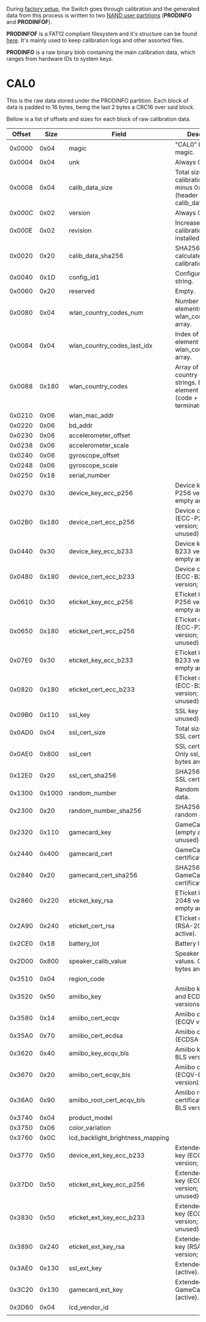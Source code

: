 During [factory setup](Factory%20Setup.md "wikilink"), the Switch goes
through calibration and the generated data from this process is written
to two [NAND user partitions](Flash%20Filesystem.md "wikilink")
(**PRODINFO** and **PRODINFOF**).

**PRODINFOF** is a FAT12 compliant filesystem and it's structure can be
found [here](Flash%20Filesystem#PRODINFOF.md##PRODINFOF "wikilink").
It's mainly used to keep calibration logs and other assorted files.

**PRODINFO** is a raw binary blob containing the main calibration data,
which ranges from hardware IDs to system keys.

# CAL0

This is the raw data stored under the PRODINFO partition. Each block of
data is padded to 16 bytes, being the last 2 bytes a CRC16 over said
block.

Bellow is a list of offsets and sizes for each block of raw calibration
data.

| Offset | Size   | Field                               | Description                                                                           |
| ------ | ------ | ----------------------------------- | ------------------------------------------------------------------------------------- |
| 0x0000 | 0x04   | magic                               | "CAL0" header magic.                                                                  |
| 0x0004 | 0x04   | unk                                 | Always 0x07.                                                                          |
| 0x0008 | 0x04   | calib\_data\_size                   | Total size of calibration data minus 0x40 bytes (header + calib\_data\_sha256).       |
| 0x000C | 0x02   | version                             | Always 0x01.                                                                          |
| 0x000E | 0x02   | revision                            | Increases each time calibration data is installed.                                    |
| 0x0020 | 0x20   | calib\_data\_sha256                 | SHA256 hash calculated over calibration data.                                         |
| 0x0040 | 0x1D   | config\_id1                         | Configuration ID string.                                                              |
| 0x0060 | 0x20   | reserved                            | Empty.                                                                                |
| 0x0080 | 0x04   | wlan\_country\_codes\_num           | Number of elements in the wlan\_country\_codes array.                                 |
| 0x0084 | 0x04   | wlan\_country\_codes\_last\_idx     | Index of the last element in the wlan\_country\_codes array.                          |
| 0x0088 | 0x180  | wlan\_country\_codes                | Array of WLAN country code strings. Each element is 3 bytes (code + NULL terminator). |
| 0x0210 | 0x06   | wlan\_mac\_addr                     |                                                                                       |
| 0x0220 | 0x06   | bd\_addr                            |                                                                                       |
| 0x0230 | 0x06   | accelerometer\_offset               |                                                                                       |
| 0x0238 | 0x06   | accelerometer\_scale                |                                                                                       |
| 0x0240 | 0x06   | gyroscope\_offset                   |                                                                                       |
| 0x0248 | 0x06   | gyroscope\_scale                    |                                                                                       |
| 0x0250 | 0x18   | serial\_number                      |                                                                                       |
| 0x0270 | 0x30   | device\_key\_ecc\_p256              | Device key (ECC-P256 version; empty and unused).                                      |
| 0x02B0 | 0x180  | device\_cert\_ecc\_p256             | Device certificate (ECC-P256 version; empty and unused).                              |
| 0x0440 | 0x30   | device\_key\_ecc\_b233              | Device key (ECC-B233 version; empty and unused).                                      |
| 0x0480 | 0x180  | device\_cert\_ecc\_b233             | Device certificate (ECC-B233 version; active).                                        |
| 0x0610 | 0x30   | eticket\_key\_ecc\_p256             | ETicket key (ECC-P256 version; empty and unused).                                     |
| 0x0650 | 0x180  | eticket\_cert\_ecc\_p256            | ETicket certificate (ECC-P256 version; empty and unused).                             |
| 0x07E0 | 0x30   | eticket\_key\_ecc\_b233             | ETicket key (ECC-B233 version; empty and unused).                                     |
| 0x0820 | 0x180  | eticket\_cert\_ecc\_b233            | ETicket certificate (ECC-B233 version; empty and unused).                             |
| 0x09B0 | 0x110  | ssl\_key                            | SSL key (empty and unused).                                                           |
| 0x0AD0 | 0x04   | ssl\_cert\_size                     | Total size of the SSL certificate.                                                    |
| 0x0AE0 | 0x800  | ssl\_cert                           | SSL certificate. Only ssl\_cert\_size bytes are used.                                 |
| 0x12E0 | 0x20   | ssl\_cert\_sha256                   | SHA256 over the SSL certificate.                                                      |
| 0x1300 | 0x1000 | random\_number                      | Random generated data.                                                                |
| 0x2300 | 0x20   | random\_number\_sha256              | SHA256 over the random data block.                                                    |
| 0x2320 | 0x110  | gamecard\_key                       | GameCard key (empty and unused).                                                      |
| 0x2440 | 0x400  | gamecard\_cert                      | GameCard certificate.                                                                 |
| 0x2840 | 0x20   | gamecard\_cert\_sha256              | SHA256 over the GameCard certificate.                                                 |
| 0x2860 | 0x220  | eticket\_key\_rsa                   | ETicket key (RSA-2048 version; empty and unused).                                     |
| 0x2A90 | 0x240  | eticket\_cert\_rsa                  | ETicket certificate (RSA-2048 version; active).                                       |
| 0x2CE0 | 0x18   | battery\_lot                        | Battery lot string ID.                                                                |
| 0x2D00 | 0x800  | speaker\_calib\_value               | Speaker calibration values. Only 0x5A bytes are used.                                 |
| 0x3510 | 0x04   | region\_code                        |                                                                                       |
| 0x3520 | 0x50   | amiibo\_key                         | Amiibo key (ECQV and ECDSA versions).                                                 |
| 0x3580 | 0x14   | amiibo\_cert\_ecqv                  | Amiibo certificate (ECQV version).                                                    |
| 0x35A0 | 0x70   | amiibo\_cert\_ecdsa                 | Amiibo certificate (ECDSA version).                                                   |
| 0x3620 | 0x40   | amiibo\_key\_ecqv\_bls              | Amiibo key (ECQV-BLS version).                                                        |
| 0x3670 | 0x20   | amiibo\_cert\_ecqv\_bls             | Amiibo certificate (ECQV-BLS version).                                                |
| 0x36A0 | 0x90   | amiibo\_root\_cert\_ecqv\_bls       | Amiibo root certificate (ECQV-BLS version).                                           |
| 0x3740 | 0x04   | product\_model                      |                                                                                       |
| 0x3750 | 0x06   | color\_variation                    |                                                                                       |
| 0x3760 | 0x0C   | lcd\_backlight\_brightness\_mapping |                                                                                       |
| 0x3770 | 0x50   | device\_ext\_key\_ecc\_b233         | Extended device key (ECC-B233 version; active).                                       |
| 0x37D0 | 0x50   | eticket\_ext\_key\_ecc\_p256        | Extended ETicket key (ECC-P256 version; empty and unused).                            |
| 0x3830 | 0x50   | eticket\_ext\_key\_ecc\_b233        | Extended ETicket key (ECC-B233 version; empty and unused).                            |
| 0x3890 | 0x240  | eticket\_ext\_key\_rsa              | Extended ETicket key (RSA-2048 version; active).                                      |
| 0x3AE0 | 0x130  | ssl\_ext\_key                       | Extended SSL key (active).                                                            |
| 0x3C20 | 0x130  | gamecard\_ext\_key                  | Extended GameCard key (active).                                                       |
| 0x3D60 | 0x04   | lcd\_vendor\_id                     |                                                                                       |
|        |        |                                     |                                                                                       |
